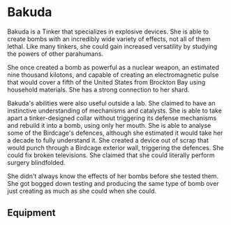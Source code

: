 # Bakuda
Bakuda is a Tinker that specializes in explosive devices. She is able to create bombs with an incredibly wide variety of effects, not all of them lethal. Like many tinkers, she could gain increased versatility by studying the powers of other parahumans.

She once created a bomb as powerful as a nuclear weapon, an estimated nine thousand kilotons, and capable of creating an electromagnetic pulse that would cover a fifth of the United States from Brockton Bay using household materials. She has a strong connection to her shard.

Bakuda's abilities were also useful outside a lab. She claimed to have an instinctive understanding of mechanisms and catalysts. She is able to take apart a tinker-designed collar without triggering its defense mechanisms and rebuild it into a bomb, using only her mouth. She is able to analyse some of the Birdcage's defences, although she estimated it would take her a decade to fully understand it. She created a device out of scrap that would punch through a Birdcage exterior wall, triggering the defences. She could fix broken televisions. She claimed that she could literally perform surgery blindfolded.

She didn't always know the effects of her bombs before she tested them. She got bogged down testing and producing the same type of bomb over just creating as much as she could when she could.

## Equipment